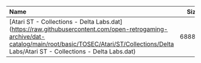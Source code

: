 |Name|Size|
|:---|---:|
|[Atari ST - Collections - Delta Labs.dat](https://raw.githubusercontent.com/open-retrogaming-archive/dat-catalog/main/root/basic/TOSEC/Atari/ST/Collections/Delta Labs/Atari ST - Collections - Delta Labs.dat)|68886|
